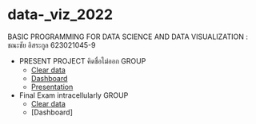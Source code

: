 # data-_viz_2022
BASIC PROGRAMMING FOR DATA SCIENCE AND DATA VISUALIZATION : ชณะชัย อิสระกูล 623021045-9
* PRESENT PROJECT คิดชื่อไม่ออก GROUP
  * [Clear data](https://github.com/chalarm1405/data-_viz_2022/blob/main/Project_Group.ipynb)
  * [Dashboard](https://datastudio.google.com/reporting/01891f14-5e69-40f5-ac27-335611679c62/page/3pdoC)
  * [Presentation](https://github.com/chalarm1405/data-_viz_2022/blob/main/%E0%B8%AA%E0%B9%84%E0%B8%A5%E0%B8%94%E0%B9%8C%E0%B8%99%E0%B8%B3%E0%B9%80%E0%B8%AA%E0%B8%99%E0%B8%AD%20PROJECT.ipynb)
* Final Exam intracellularly GROUP 
  * [Clear data](https://github.com/chalarm1405/data-_viz_2022/blob/main/final.ipynb)
  * [Dashboard]
